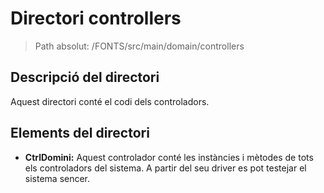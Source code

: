 # Directori controllers

> Path absolut: /FONTS/src/main/domain/controllers

## Descripció del directori
Aquest directori conté el codi dels controladors.

## Elements del directori

- **CtrlDomini:**
Aquest controlador conté les instàncies i mètodes de tots els controladors del sistema. A partir del seu driver es pot
testejar el sistema sencer.